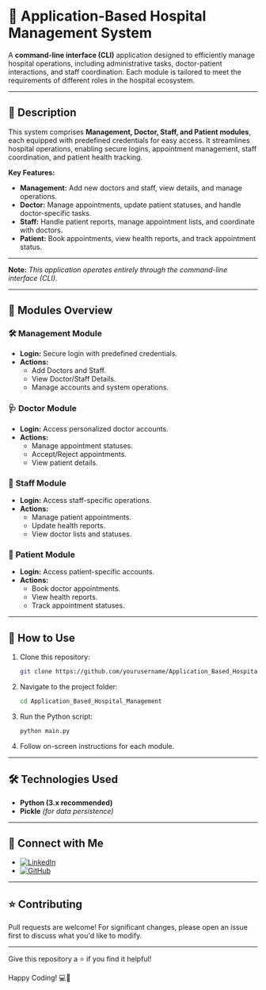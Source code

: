 # 🏥 **Application-Based Hospital Management System**

A **command-line interface (CLI)** application designed to efficiently manage hospital operations, including administrative tasks, doctor-patient interactions, and staff coordination. Each module is tailored to meet the requirements of different roles in the hospital ecosystem.

---

## 📝 **Description**

This system comprises **Management, Doctor, Staff, and Patient modules**, each equipped with predefined credentials for easy access. It streamlines hospital operations, enabling secure logins, appointment management, staff coordination, and patient health tracking.

**Key Features:**
- **Management:** Add new doctors and staff, view details, and manage operations.
- **Doctor:** Manage appointments, update patient statuses, and handle doctor-specific tasks.
- **Staff:** Handle patient reports, manage appointment lists, and coordinate with doctors.
- **Patient:** Book appointments, view health reports, and track appointment status.

---

**Note:** *This application operates entirely through the command-line interface (CLI).*

---

## 📂 **Modules Overview**

### 🛠️ **Management Module**
- **Login:** Secure login with predefined credentials.
- **Actions:**  
   - Add Doctors and Staff.  
   - View Doctor/Staff Details.  
   - Manage accounts and system operations.  

### 🩺 **Doctor Module**
- **Login:** Access personalized doctor accounts.
- **Actions:**  
   - Manage appointment statuses.  
   - Accept/Reject appointments.  
   - View patient details.  

### 👷 **Staff Module**
- **Login:** Access staff-specific operations.
- **Actions:**  
   - Manage patient appointments.  
   - Update health reports.  
   - View doctor lists and statuses.  

### 👤 **Patient Module**
- **Login:** Access patient-specific accounts.
- **Actions:**  
   - Book doctor appointments.  
   - View health reports.  
   - Track appointment statuses.  

---

## 🚀 **How to Use**
1. Clone this repository:  
   ```bash
   git clone https://github.com/yourusername/Application_Based_Hospital_Management.git
   ```
2. Navigate to the project folder:  
   ```bash
   cd Application_Based_Hospital_Management
   ```
3. Run the Python script:  
   ```bash
   python main.py
   ```
4. Follow on-screen instructions for each module.

---

## 🛠️ **Technologies Used**
- **Python (3.x recommended)**  
- **Pickle** *(for data persistence)*  

---

## 🤝 **Connect with Me**
- [![LinkedIn](https://img.shields.io/badge/LinkedIn-Profile-blue)](https://www.linkedin.com/in/yourprofile)  
- [![GitHub](https://img.shields.io/badge/GitHub-Profile-green)](https://github.com/yourusername)  

---

## ⭐ **Contributing**
Pull requests are welcome! For significant changes, please open an issue first to discuss what you'd like to modify.

---

Give this repository a ⭐️ if you find it helpful!

Happy Coding! 💻🎯
